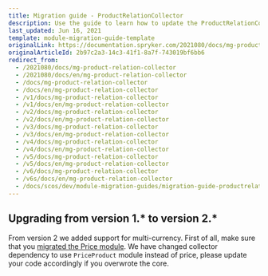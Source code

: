 ```yaml
---
title: Migration guide - ProductRelationCollector
description: Use the guide to learn how to update the ProductRelationCollector module to a newer version.
last_updated: Jun 16, 2021
template: module-migration-guide-template
originalLink: https://documentation.spryker.com/2021080/docs/mg-product-relation-collector
originalArticleId: 2b97c2a3-14c3-41f1-8a7f-743019bf6bb6
redirect_from:
  - /2021080/docs/mg-product-relation-collector
  - /2021080/docs/en/mg-product-relation-collector
  - /docs/mg-product-relation-collector
  - /docs/en/mg-product-relation-collector
  - /v1/docs/mg-product-relation-collector
  - /v1/docs/en/mg-product-relation-collector
  - /v2/docs/mg-product-relation-collector
  - /v2/docs/en/mg-product-relation-collector
  - /v3/docs/mg-product-relation-collector
  - /v3/docs/en/mg-product-relation-collector
  - /v4/docs/mg-product-relation-collector
  - /v4/docs/en/mg-product-relation-collector
  - /v5/docs/mg-product-relation-collector
  - /v5/docs/en/mg-product-relation-collector
  - /v6/docs/mg-product-relation-collector
  - /v6s/docs/en/mg-product-relation-collector
  - /docs/scos/dev/module-migration-guides/migration-guide-productrelationcollector.html
---
```


## Upgrading from version 1.* to version 2.*

From version 2 we added support for multi-currency. First of all, make sure that you [migrated the Price module](/docs/scos/dev/module-migration-guides/migration-guide-price.html). We have changed collector dependency to use `PriceProduct` module instead of price, please update your code accordingly if you overwrote the core.